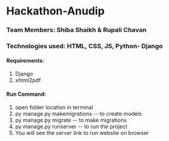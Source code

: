 # Hackathon-Anudip
### Team Members: Shiba Shaikh & Rupali Chavan
### Technologies used: HTML, CSS, JS, Python- Django  
#### Requirements:
1. Django
2. xhtml2pdf
#### Run Command:
1. open folder location in terminal
2. py manage.py makemigrations   -- to create models
3. py manage.py migrate          -- to make migrations 
4. py manage.py runserver        -- to run the project
5. You will see the server link to run website on browser
